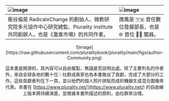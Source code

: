 | ![image](https://raw.githubusercontent.com/pluralitybook/plurality/main/figs/author-Glen.png)                                                                      | ![image](https://raw.githubusercontent.com/pluralitybook/plurality/main/figs/author-Audrey.png)                      |
| :------------------------------------------------------------------------------------------------------------------------------------------------------- | :--------------------------------------------------------------------------------------------------------- |
| 衛谷倫是 RadicalxChange 的創始人、微軟研究院多元協作中心研究總監、Plurality Institute 共同創辦人，也是《激進市場》的共同作者。 | 唐鳳是 🇹🇼 首任數位發展部長，也是 🌐 首位 🏳️‍⚧️ 閣員。 |

<div align="center">
![image](https://raw.githubusercontent.com/pluralitybook/plurality/main/figs/author-Community.png)

這本書是開源的，其內容可以自由複製，無論是否註明出處。除了主要列名的作者外，來自全球各地的數十位⿻社群成員家也為本書做出了貢獻，完成了大部分的工作。這些貢獻者列在下一頁，並以他們的個人照片拼貼而成的機器生成混合圖像來代表。本書在 [https://www.plurality.net/](https://www.plurality.net/) 的自由線上版本將持續演進，並根據本書所描述的原則，由社群來治理。
</div>

